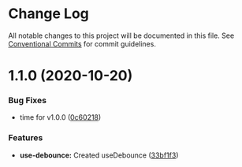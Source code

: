 # Change Log

All notable changes to this project will be documented in this file.
See [Conventional Commits](https://conventionalcommits.org) for commit guidelines.

# 1.1.0 (2020-10-20)


### Bug Fixes

* time for v1.0.0 ([0c60218](https://github.com/ClaveConsulting/react-hooks/commit/0c6021898e7f87e1b1950d28131ec610165a8d15))


### Features

* **use-debounce:** Created useDebounce ([33bf1f3](https://github.com/ClaveConsulting/react-hooks/commit/33bf1f32ee89ed1bebc4f884211ce928eb42cb4c))
